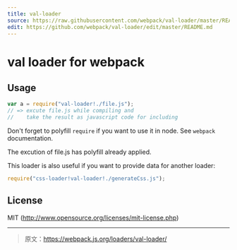 ```yaml
---
title: val-loader
source: https://raw.githubusercontent.com/webpack/val-loader/master/README.md
edit: https://github.com/webpack/val-loader/edit/master/README.md
---
```

# val loader for webpack

## Usage

``` javascript
var a = require("val-loader!./file.js");
// => excute file.js while compiling and 
//    take the result as javascript code for including
```

Don't forget to polyfill `require` if you want to use it in node.
See `webpack` documentation.

The excution of file.js has polyfill already applied.

This loader is also useful if you want to provide data for another loader:

``` javascript
require("css-loader!val-loader!./generateCss.js");
```

## License

MIT (http://www.opensource.org/licenses/mit-license.php)

***

> 原文：https://webpack.js.org/loaders/val-loader/